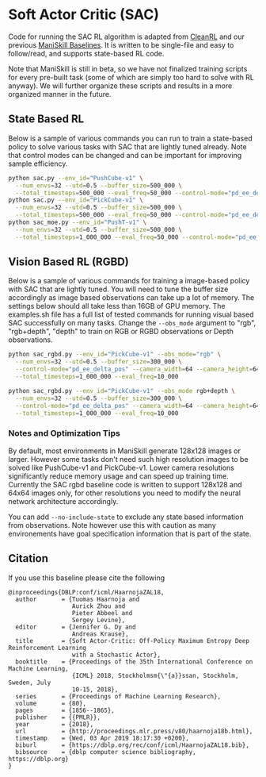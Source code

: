 # Soft Actor Critic (SAC)

Code for running the SAC RL algorithm is adapted from [CleanRL](https://github.com/vwxyzjn/cleanrl/) and our previous [ManiSkill Baselines](https://github.com/tongzhoumu/ManiSkill_Baselines/). It is written to be single-file and easy to follow/read, and supports state-based RL code.

Note that ManiSkill is still in beta, so we have not finalized training scripts for every pre-built task (some of which are simply too hard to solve with RL anyway). We will further organize these scripts and results in a more organized manner in the future.

## State Based RL

Below is a sample of various commands you can run to train a state-based policy to solve various tasks with SAC that are lightly tuned already. Note that control modes can be changed and can be important for improving sample efficiency.

```bash
python sac.py --env_id="PushCube-v1" \
  --num_envs=32 --utd=0.5 --buffer_size=500_000 \
  --total_timesteps=500_000 --eval_freq=50_000 --control-mode="pd_ee_delta_pos"
python sac.py --env_id="PickCube-v1" \
  --num_envs=32 --utd=0.5 --buffer_size=500_000 \
  --total_timesteps=500_000 --eval_freq=50_000 --control-mode="pd_ee_delta_pos"
python sac_moe.py --env_id="PushT-v1" \
  --num_envs=32 --utd=0.5 --buffer_size=500_000 \
  --total_timesteps=1_000_000 --eval_freq=50_000 --control-mode="pd_ee_delta_pos"
```

## Vision Based RL (RGBD)

Below is a sample of various commands for training a image-based policy with SAC that are lightly tuned. You will need to tune the buffer size accordingly as image based observations can take up a lot of memory. The settings below should all take less than 16GB of GPU memory. The examples.sh file has a full list of tested commands for running visual based SAC successfully on many tasks. Change the `--obs_mode` argument to "rgb", "rgb+depth", "depth" to train on RGB or RGBD observations or Depth observations.

```bash
python sac_rgbd.py --env_id="PickCube-v1" --obs_mode="rgb" \
  --num_envs=32 --utd=0.5 --buffer_size=300_000 \
  --control-mode="pd_ee_delta_pos" --camera_width=64 --camera_height=64 \
  --total_timesteps=1_000_000 --eval_freq=10_000

python sac_rgbd.py --env_id="PickCube-v1" --obs_mode rgb+depth \
  --num_envs=32 --utd=0.5 --buffer_size=300_000 \
  --control-mode="pd_ee_delta_pos" --camera_width=64 --camera_height=64 \
  --total_timesteps=1_000_000 --eval_freq=10_000
```

### Notes and Optimization Tips

By default, most environments in ManiSkill generate 128x128 images or larger. However some tasks don't need such high resolution images to be solved like PushCube-v1 and PickCube-v1. Lower camera resolutions significantly reduce memory usage and can speed up training time. Currently the SAC rgbd baseline code is written to support 128x128 and 64x64 images only, for other resolutions you need to modify the neural network architecture accordingly.

You can add `--no-include-state` to exclude any state based information from observations. Note however use this with caution as many environements have goal specification information that is part of the state.

## Citation

If you use this baseline please cite the following

```
@inproceedings{DBLP:conf/icml/HaarnojaZAL18,
  author       = {Tuomas Haarnoja and
                  Aurick Zhou and
                  Pieter Abbeel and
                  Sergey Levine},
  editor       = {Jennifer G. Dy and
                  Andreas Krause},
  title        = {Soft Actor-Critic: Off-Policy Maximum Entropy Deep Reinforcement Learning
                  with a Stochastic Actor},
  booktitle    = {Proceedings of the 35th International Conference on Machine Learning,
                  {ICML} 2018, Stockholmsm{\"{a}}ssan, Stockholm, Sweden, July
                  10-15, 2018},
  series       = {Proceedings of Machine Learning Research},
  volume       = {80},
  pages        = {1856--1865},
  publisher    = {{PMLR}},
  year         = {2018},
  url          = {http://proceedings.mlr.press/v80/haarnoja18b.html},
  timestamp    = {Wed, 03 Apr 2019 18:17:30 +0200},
  biburl       = {https://dblp.org/rec/conf/icml/HaarnojaZAL18.bib},
  bibsource    = {dblp computer science bibliography, https://dblp.org}
}
```
